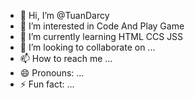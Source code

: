 - 👋 Hi, I’m @TuanDarcy
- 👀 I’m interested in Code And Play Game
- 🌱 I’m currently learning HTML CCS JSS
- 💞️ I’m looking to collaborate on ...
- 📫 How to reach me ...
- 😄 Pronouns: ...
- ⚡ Fun fact: ...

<!---
TuanDarcy/TuanDarcy is a ✨ special ✨ repository because its `README.md` (this file) appears on your GitHub profile.
You can click the Preview link to take a look at your changes.
--->
